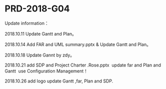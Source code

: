 # PRD-2018-G04



Update information：

2018.10.11 Update Gantt and Plan。

2018.10.14 Add  FAR and UML summary.pptx & Update Gantt and Plan。

2018.10.18 Update Gannt by zdy。

2018.10.21 add SDP and Project Charter .Rose.pptx
​           update far and Plan and Gantt
​           use Configuration Management！

2018.10.26 add logo update Gantt ,far, Plan and SDP. 
